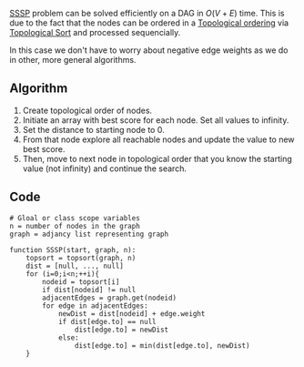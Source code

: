 [SSSP](SSSP) problem can be solved efficiently on a DAG in $O(V+E)$ time. This is due to the fact that the nodes can be ordered in a [Topological ordering](Topological%20ordering.md) via [Topological Sort](Topological%20Sort.md) and processed sequencially. 

In this case we don't have to worry about negative edge weights as we do in other, more general algorithms.

## Algorithm
1. Create topological order of nodes.
2. Initiate an array with best score for each node. Set all values to infinity. 
3. Set the distance to starting node to 0.
4. From that node explore all reachable nodes and update the value to new best score.
5. Then, move to next node in topological order that you know the starting value (not infinity) and continue the search.

## Code

```pseudo
# Gloal or class scope variables
n = number of nodes in the graph
graph = adjancy list representing graph

function SSSP(start, graph, n):
	topsort = topsort(graph, n)
	dist = [null, ..., null]
	for (i=0;i<n;++i){
		nodeid = topsort[i]
		if dist[nodeid] != null
		adjacentEdges = graph.get(nodeid)
		for edge in adjacentEdges:
			newDist = dist[nodeid] + edge.weight
			if dist[edge.to] == null
				dist[edge.to] = newDist
			else:
				dist[edge.to] = min(dist[edge.to], newDist)		
	}

```